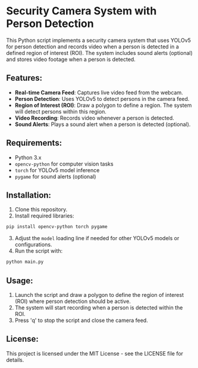 # Security Camera System with Person Detection

This Python script implements a security camera system that uses YOLOv5 for person detection and records video when a person is detected in a defined region of interest (ROI). The system includes sound alerts (optional) and stores video footage when a person is detected.

## Features:
- **Real-time Camera Feed**: Captures live video feed from the webcam.
- **Person Detection**: Uses YOLOv5 to detect persons in the camera feed.
- **Region of Interest (ROI)**: Draw a polygon to define a region. The system will detect persons within this region.
- **Video Recording**: Records video whenever a person is detected.
- **Sound Alerts**: Plays a sound alert when a person is detected (optional).
  
## Requirements:
- Python 3.x
- `opencv-python` for computer vision tasks
- `torch` for YOLOv5 model inference
- `pygame` for sound alerts (optional)

## Installation:
1. Clone this repository.
2. Install required libraries:
```bash
pip install opencv-python torch pygame
```
3. Adjust the `model` loading line if needed for other YOLOv5 models or configurations.
4. Run the script with:
```bash
python main.py
```

## Usage:
1. Launch the script and draw a polygon to define the region of interest (ROI) where person detection should be active.
2. The system will start recording when a person is detected within the ROI.
3. Press 'q' to stop the script and close the camera feed.

## License:
This project is licensed under the MIT License - see the LICENSE file for details.

